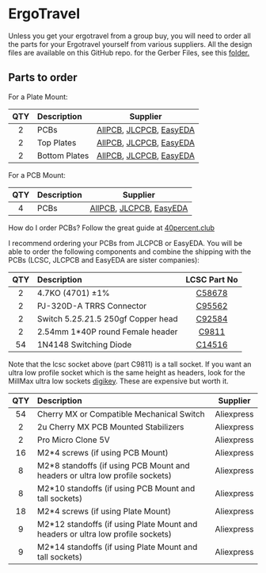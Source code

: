 ErgoTravel
====

Unless you get your ergotravel from a group buy, you will need to order all the parts for your Ergotravel yourself from various suppliers.  All the design files are available on this GitHub repo.  for the Gerber Files, see this [folder.](https://github.com/jpconstantineau/ErgoTravel/tree/master/GerberFiles/V1.03_Final)

## Parts to order

For a Plate Mount:

| QTY |  Description                            |  Supplier |
| :---: | :--- | :---: |
| 2  |  PCBs		|							     [AllPCB](https://www.allpcb.com/online_quote.html?hidLength=&hidWidth=&num=&txtSelNum=&Layersquote=2&Thicknessquote=1.6), [JLCPCB](https://jlcpcb.com/quote), [EasyEDA](https://easyeda.com/order)  |
| 2  |  Top Plates   |							     [AllPCB](https://www.allpcb.com/online_quote.html?hidLength=&hidWidth=&num=&txtSelNum=&Layersquote=2&Thicknessquote=1.6), [JLCPCB](https://jlcpcb.com/quote), [EasyEDA](https://easyeda.com/order)  |
| 2  |  Bottom Plates   |							     [AllPCB](https://www.allpcb.com/online_quote.html?hidLength=&hidWidth=&num=&txtSelNum=&Layersquote=2&Thicknessquote=1.6), [JLCPCB](https://jlcpcb.com/quote), [EasyEDA](https://easyeda.com/order)  |

For a PCB Mount:

| QTY |  Description                            |  Supplier |
| :---: | :--- | :---: |
| 4  |  PCBs		|							     [AllPCB](https://www.allpcb.com/online_quote.html?hidLength=&hidWidth=&num=&txtSelNum=&Layersquote=2&Thicknessquote=1.6), [JLCPCB](https://jlcpcb.com/quote), [EasyEDA](https://easyeda.com/order)  |

How do I order PCBs? Follow the great guide at [40percent.club](http://www.40percent.club/2017/03/ordering-pcb.html)
 
I recommend ordering your PCBs from JLCPCB or EasyEDA.  You will be able to order the following components and combine the shipping with the PCBs (LCSC, JLCPCB and EasyEDA are sister companies):


| QTY |  Description                            |  LCSC Part No |
| :---: | :--- | :---: |
| 2  |  4.7KO (4701) ±1%                         |   [C58678](https://lcsc.com/product-detail/Metal-Film-Resistor-TH_4-7KR-4701-1_C58678.html) |
| 2  |  PJ-320D-A TRRS Connector                 |  [C95562](https://lcsc.com/product-detail/Audio-Connectors_PJ-320D-A_C95562.html) |
| 2  |  Switch 5.2*5.2*1.5 250gf Copper head     |  [C92584](https://lcsc.com/product-detail/Tactile-Switches_Switch-5-2-5-2-1-5-250gf-Copper-head_C92584.html) |
| 2  |  2.54mm 1*40P round Female header         |  [C9811](https://lcsc.com/product-detail/Female-Header_2-54mm-1-40P-round-Female-header_C9811.html) |
| 54 |  1N4148 Switching Diode                   |  [C14516](https://lcsc.com/product-detail/Switching-Diode_1N4148_C14516.html) |


Note that the lcsc socket above (part C9811) is a tall socket.  If you want an ultra low profile socket which is the same height as headers, look for the MillMax ultra low sockets [digikey](https://www.digikey.ca/product-detail/en/mill-max-manufacturing-corp/315-93-164-41-003000/ED4864-64-ND/279656).  These are expensive but worth it.

| QTY |  Description                            |  Supplier |
| :---: | :--- | :---: |
| 54 |  Cherry MX or Compatible Mechanical Switch  | Aliexpress |
| 2  |  2u Cherry MX PCB Mounted Stabilizers	|	  Aliexpress |
| 2  |  Pro Micro Clone 5V                       |   Aliexpress |
| 16 |  M2*4 screws (if using PCB Mount)          |  Aliexpress |
| 8  |  M2*8 standoffs (if using PCB Mount and headers or ultra low profile sockets)       |  Aliexpress |
| 8  |  M2*10 standoffs (if using PCB Mount and tall sockets)       |  Aliexpress |
| 18 |  M2*4 screws (if using Plate Mount)        |  Aliexpress |
| 9  |  M2*12 standoffs  (if using Plate Mount and headers or ultra low profile sockets)   |  Aliexpress |
| 9  |  M2*14 standoffs  (if using Plate Mount and tall sockets)   |  Aliexpress |
